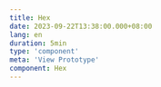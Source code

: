 ```yaml
---
title: Hex
date: 2023-09-22T13:38:00.000+08:00
lang: en
duration: 5min
type: 'component'
meta: 'View Prototype'
component: Hex
---
```


<Title />

<Hex />

<br />
